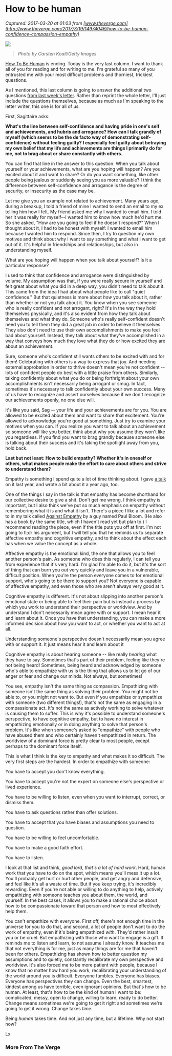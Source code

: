 # How to be human

_Captured: 2017-03-20 at 01:03 from [www.theverge.com](http://www.theverge.com/2017/3/19/14974046/how-to-be-human-confidence-compassion-empathy)_

![](https://cdn0.vox-cdn.com/thumbor/KoCYxXxrij1rM-I9fuq401Ooc-M=/0x0:3500x2334/1200x800/filters:focal\(1470x887:2030x1447\)/cdn0.vox-cdn.com/uploads/chorus_image/image/53770059/478804804.0.jpg)

> _Photo by Carsten Koall/Getty Images_

[How To Be Human](http://www.theverge.com/label/how-to-be-human) is ending. Today is the very last column. I want to thank all of you for reading and for writing to me. I'm grateful so many of you entrusted me with your most difficult problems and thorniest, trickiest questions.

As I mentioned, this last column is going to answer the additional two questions [from last week's letter](http://www.theverge.com/2017/3/5/14820238/how-to-be-human-aromantic). Rather than reprint the whole letter, I'll just include the questions themselves, because as much as I'm speaking to the letter writer, this one is for all of us.

First, Sagittaire asks:

**What's the line between self-confidence and having pride in one's self and achievements, and hubris and arrogance? How can I talk grandly of myself (which seems to be the de facto way of demonstrating self-confidence) with****out**** feeling guilty? I especially feel guilty about betraying my own belief that my life and achievements are things I primarily do for me, not to brag about or share constantly with others.**

You can find that line in the answer to this question: When you talk about yourself or your achievements, what are you hoping will happen? Are you excited about it and want to share? Or do you want something, like other people being jealous or suddenly seeing you as more valuable? I think the difference between self-confidence and arrogance is the degree of security, or insecurity as the case may be.

Let me give you an example not related to achievement. Many years ago, during a breakup, I told a friend of mine I wanted to send an email to my ex telling him how I felt. My friend asked me why I wanted to email him. I told her it was really for myself--I wanted him to know how much he'd hurt me. So she asked, "How are you going to feel if he doesn't respond?" When I thought about it, I had to be honest with myself: I wanted to email him because I wanted him to respond. Since then, I try to question my own motives and think about why I want to say something and what I want to get out of it. It's helpful in friendships and relationships, but also in understanding myself.

What are you hoping will happen when you talk about yourself? Is it a particular response?

I used to think that confidence and arrogance were distinguished by volume. My assumption was that, if you were really secure in yourself and felt great about what you did in a deep way, you didn't need to talk about it. This came from the idea I had about what people like to call "quiet confidence." But that quietness is more about _how_ you talk about it, rather than whether or not you talk about it. You know when you see someone who is really confident and not arrogant, right? It's in the way they hold themselves physically, and it's also evident from how they talk about themselves and what they do. Someone who's really self-confident doesn't need you to tell them they did a great job in order to believe it themselves. They also don't need to use their own accomplishments to make you feel bad about yourself. Instead, they talk about what they've accomplished in a way that conveys how much they love what they do or how excited they are about an achievement.

Sure, someone who's confident still wants others to be excited with and for them! Celebrating with others is a way to express that joy. And needing external approbation in order to thrive doesn't mean you're not confident -- lots of confident people do best with a little praise from others. Similarly, talking confidently about what you do or being forthright about your own accomplishments isn't necessarily being arrogant or smug. In fact, sometimes it's necessary to talk confidently about your own success. Many of us have to recognize and assert ourselves because if we don't recognize our achievements openly, no one else will.

it's like you said, Sag -- your life and your achievements are for you. You are allowed to be excited about them and want to share that excitement. You're allowed to acknowledge you're good at something. Just try to examine your motives when you can. If you realize you want to talk about an achievement so someone will like you better, think about why you assume they won't like you regardless. If you find you want to brag grandly because someone else is talking about their success and it's taking the spotlight away from you, hold back.

**Last but not least: How to build empathy? Whether it's in oneself or others, what makes people make the effort to care about others and strive to understand them?**

Empathy is something I spend quite a lot of time thinking about. I gave [a talk](https://videos.theconference.se/leah-reich-being-an-empathetic-company) on it last year, and wrote a bit about it a year ago, too.

One of the things I say in the talk is that empathy has become shorthand for our collective desire to give a shit. Don't get me wrong, I think empathy is important, but I also think we've put so much emphasis on empathy without remembering what it is and what it isn't. There's a piece I like a lot and refer to in my talk called [Against Empathy](http://bostonreview.net/forum/paul-bloom-against-empathy) by a guy named Paul Bloom. (He also has a book by the same title, which I haven't read yet but plan to.) I recommend reading the piece, even if the title puts you off at first. I'm not going to tl;dr his argument, but I will tell you that he reminds us to separate affective empathy and cognitive empathy, and to think about the effect each has when we value the concept as a whole.

Affective empathy is the emotional kind, the one that allows you to feel another person's pain. As someone who does this regularly, I can tell you from experience that it's very hard. I'm glad I'm able to do it, but it's the sort of thing that can burn you out very quickly and leave you in a vulnerable, difficult position. When you're the person everyone comes to for emotional support, who's going to be there to support you? Not everyone is capable of affective empathy, and even those who are aren't always very good at it.

Cognitive empathy is different. It's not about slipping into another person's emotional state or being able to feel their pain but is instead a process by which you work to understand their perspective or worldview. And by understand I don't necessarily mean agree with or support. I mean hear it and learn about it. Once you have that understanding, you can make a more informed decision about how you want to act, or whether you want to act at all.

Understanding someone's perspective doesn't necessarily mean you agree with or support it. It just means hear it and learn about it

Cognitive empathy is about hearing someone -- like really _hearing_ what they have to say. Sometimes that's part of their problem, feeling like they're not being heard! Sometimes, being heard and acknowledged by someone who's able to empathize with us is the thing that allows us to let go of our anger or fear and change our minds. Not always, but sometimes!

You see, empathy isn't the same thing as compassion. Empathizing with someone isn't the same thing as solving their problem. You might not be able to, or you might not want to. But even if you empathize or sympathize with someone (two different things!), that's not the same as engaging in a compassionate act. It's not the same as actively working to solve whatever is causing them to suffer. This is why it's possible to understand someone's perspective, to have cognitive empathy, but to have no interest in empathizing emotionally or in doing anything to solve that person's problem. It's like when someone's asked to "empathize" with people who have abused them and who certainly haven't empathized in return. The worldview of a dominant force is pretty clear to most people, except perhaps to the dominant force itself.

This is what I think is the key to empathy and what makes it so difficult. The very first steps are the hardest. In order to empathize with someone:

You have to accept you don't know everything.

You have to accept you're not the expert on someone else's perspective or lived experience.

You have to be willing to listen, even when you want to interrupt, correct, or dismiss them.

You have to ask questions rather than offer solutions.

You have to accept that you have biases and assumptions you need to question.

You have to be willing to feel uncomfortable.

You have to make a good faith effort.

You have to listen.

I look at that list and think, _good lord, that's a lot of hard work_. Hard, human work that you have to do on the spot, which means you'll mess it up a lot. You'll probably get hurt or hurt other people, and get angry and defensive, and feel like it's all a waste of time. But if you keep trying, it's incredibly rewarding. Even if you're not able or willing to do anything to help, actively empathizing with someone teaches you about them, the world, and yourself. In the best cases, it allows you to make a rational choice about how to be compassionate toward that person and how to most effectively help them.

You can't empathize with everyone. First off, there's not enough time in the universe for you to do that, and second, a lot of people don't want to do the work of empathy, even if it's being empathized _with_. They'd rather insult you or be cruel. But empathizing with those who want to engage is a gift. It reminds me to listen and learn, to not assume I already know. It teaches me that not everything is for me, just as many things are for me that haven't been for others. Empathizing has shown how to better question my assumptions and to quietly, constantly recalibrate my own perspective and worldview. It's also forced me to be more patient with people, because I know that no matter how hard you work, recalibrating your understanding of the world around you is difficult. Everyone fumbles. Everyone has biases. Everyone has perspectives they can change. Even the best, smartest, kindest among us have terrible, even ignorant opinions. But that's how to be human. At least, that's how to be the kind of human I want to be: complicated, messy, open to change, willing to learn, ready to do better. Change means sometimes we're going to get it right and sometimes we're going to get it wrong. Change takes _time_.

Being _human_ takes time. And not just any time, but a lifetime. Why not start now?

Lx

###  More From The Verge 

